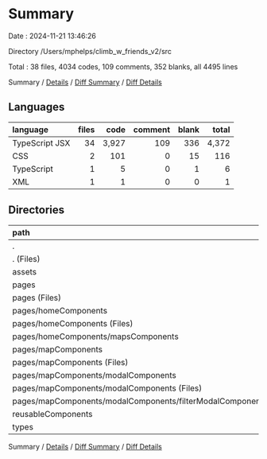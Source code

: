 # Summary

Date : 2024-11-21 13:46:26

Directory /Users/mphelps/climb_w_friends_v2/src

Total : 38 files, 4034 codes, 109 comments, 352 blanks, all 4495 lines

Summary / [Details](details.md) / [Diff Summary](diff.md) / [Diff Details](diff-details.md)

## Languages

| language       | files |  code | comment | blank | total |
| :------------- | ----: | ----: | ------: | ----: | ----: |
| TypeScript JSX |    34 | 3,927 |     109 |   336 | 4,372 |
| CSS            |     2 |   101 |       0 |    15 |   116 |
| TypeScript     |     1 |     5 |       0 |     1 |     6 |
| XML            |     1 |     1 |       0 |     0 |     1 |

## Directories

| path                                                          | files |  code | comment | blank | total |
| :------------------------------------------------------------ | ----: | ----: | ------: | ----: | ----: |
| .                                                             |    38 | 4,034 |     109 |   352 | 4,495 |
| . (Files)                                                     |     5 |   176 |      34 |    34 |   244 |
| assets                                                        |     1 |     1 |       0 |     0 |     1 |
| pages                                                         |    21 | 3,088 |      71 |   248 | 3,407 |
| pages (Files)                                                 |     3 |   300 |      16 |    53 |   369 |
| pages/homeComponents                                          |     5 |   818 |       1 |    36 |   855 |
| pages/homeComponents (Files)                                  |     3 |   520 |       0 |    16 |   536 |
| pages/homeComponents/mapsComponents                           |     2 |   298 |       1 |    20 |   319 |
| pages/mapComponents                                           |    13 | 1,970 |      54 |   159 | 2,183 |
| pages/mapComponents (Files)                                   |     7 | 1,390 |      47 |    97 | 1,534 |
| pages/mapComponents/modalComponents                           |     6 |   580 |       7 |    62 |   649 |
| pages/mapComponents/modalComponents (Files)                   |     5 |   513 |       7 |    56 |   576 |
| pages/mapComponents/modalComponents/filterModalComponents.tsx |     1 |    67 |       0 |     6 |    73 |
| reusableComponents                                            |     9 |   713 |       4 |    63 |   780 |
| types                                                         |     2 |    56 |       0 |     7 |    63 |

Summary / [Details](details.md) / [Diff Summary](diff.md) / [Diff Details](diff-details.md)
